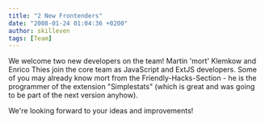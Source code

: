 ```yaml
---
title: "2 New Frontenders"
date: "2008-01-24 01:04:36 +0200"
author: skilleven
tags: [Team]
---
```


We welcome two new developers on the team! Martin 'mort' Klemkow and Enrico Thies join the core team as JavaScript and ExtJS developers.
Some of you may already know mort from the Friendly-Hacks-Section - he is the programmer of the extension "Simplestats"
(which is great and was going to be part of the next version anyhow).

We're looking forward to your ideas and improvements!
